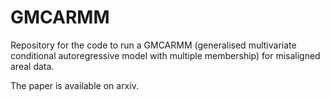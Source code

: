 # GMCARMM
Repository for the code to run a GMCARMM (generalised multivariate conditional autoregressive model with multiple membership) for misaligned areal data.

The paper is available on arxiv. 
